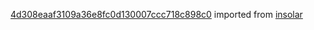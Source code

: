 [4d308eaaf3109a36e8fc0d130007ccc718c898c0](https://github.com/insolar/insolar/commit/4d308eaaf3109a36e8fc0d130007ccc718c898c0) imported from [insolar](https://github.com/insolar/insolar)
